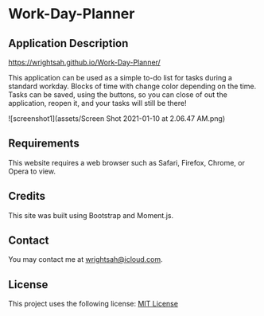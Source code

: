 # Work-Day-Planner

## Application Description

https://wrightsah.github.io/Work-Day-Planner/

This application can be used as a simple to-do list for tasks during a standard workday. Blocks of time with change color depending on the time. Tasks can be saved, using the buttons, so you can close of out the application, reopen it, and your tasks will still be there! 

![screenshot1](assets/Screen Shot 2021-01-10 at 2.06.47 AM.png)

## Requirements

This website requires a web browser such as Safari, Firefox, Chrome, or Opera to view. 

## Credits

This site was built using Bootstrap and Moment.js. 

## Contact

You may contact me at wrightsah@icloud.com.

## License

This project uses the following license: [MIT License](LICENSE)
